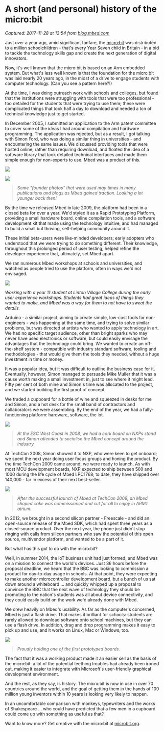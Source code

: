 # A short (and personal) history of the micro:bit

_Captured: 2017-11-28 at 13:54 from [blog.mbed.com](https://blog.mbed.com/post/short-personal-history-micro-bit)_

Just over a year ago, amid significant fanfare, the [micro:bit](http://microbit.org/) was distributed to a million schoolchildren - that's every Year Seven child in Britain - in a bid to tackle the technology skills gap and create the next generation of digital innovators.

Now, it's well known that the micro:bit is based on an Arm embedded system. But what's less well known is that the foundation for the micro:bit was laid nearly 20 years ago, in the midst of a drive to engage students with computer technology. (Can you see a pattern here?!)

At the time, I was doing outreach work with schools and colleges, but found that the institutions were struggling with tools that were too professional - too detailed for the students that were trying to use them; these were complicated things that took half a day to download and needed a ton of technical knowledge just to get started.

In December 2005, I submitted an application to the Arm patent committee to cover some of the ideas I had around compilation and hardware programming. The application was rejected, but as a result, I got talking with Simon Ford, who was doing a similar thing in universities - and encountering the same issues. We discussed providing tools that were hosted online, rather than requiring download, and floated the idea of a software library that took detailed technical interfaces and made them simple enough for non-experts to use. Mbed was a product of this.

![](https://blog.mbed.com/content/images/2017/11/MicroBit-Blog-1-1.jpg)

![](https://blog.mbed.com/content/images/2017/11/MicroBit-Blog-2-1.jpg)

> _Some "founder photos" that were used may times in many publications and blogs as Mbed gained traction. Looking a lot younger back then!_

By the time we released Mbed in late 2009, the platform had been in a closed beta for over a year. We'd styled it as a Rapid Prototyping Platform, providing a small hardware board, online compilation tools, and a software development kit that made using the technology intuitive, and had managed to build a small but thriving, self-helping community around it.

These initial beta-users were like-minded developers; early adopters who understood that we were trying to do something different. Their knowledge, throughout this prolonged period of user testing, helped refine the developer experience that, ultimately, set Mbed apart.

We ran numerous Mbed workshops at schools and universities, and watched as people tried to use the platform, often in ways we'd not envisaged.

![](https://blog.mbed.com/content/images/2017/11/MicroBit-Blog-3.jpg)

_Working with a year 11 student at Linton Village College during the early user experience workshops. Students had great ideas of things they wanted to make, and Mbed was a way for them to not have to sweat the details._

Arduino - a similar project, aiming to create simple, low-cost tools for non-engineers - was happening at the same time, and trying to solve similar problems, but was directed at artists who wanted to apply technology in art. We had no specific target audience, other than bright sparks who may never have used electronics or software, but could easily envisage the advantages that the technology could bring. We wanted to create an off-the-shelf system - compatible with industry standard software, tooling and methodologies - that would give them the tools they needed, without a huge investment in time or money.

It was a popular idea, but it was difficult to outline the business case for it. Eventually, however, Simon managed to persuade Mike Muller that it was a cause worth making a small investment in, just to see where it might lead. Fifty per cent of both mine and Simon's time was allocated to the project, and we started building the first proof of concept.

We traded a cupboard for a bottle of wine and squeezed in desks for me and Simon, and a hot desk for the small band of contractors and collaborators we were assembling. By the end of the year, we had a fully-functioning platform: hardware, software, the lot.

![](https://blog.mbed.com/content/images/2017/11/MicroBit-Blog-4.jpg)

> _At the ESC West Coast in 2008, we had a cork board on NXPs stand and Simon attended to socialise the Mbed concept around the industry._

At TechCon 2008, Simon showed it to NXP, who were keen to get onboard; we spent the next year doing user focus groups and honing the product. By the time TechCon 2009 came around, we were ready to launch. As with most MCU development boards, NXP expected to ship between 500 and 1000 during the life cycle of Mbed LPC1768; to date, they have shipped over 140,000 - far in excess of their next best-seller.

![](https://blog.mbed.com/content/images/2017/11/MicroBit-Blog-5.jpg)

> _After the successful launch of Mbed at TechCon 2009, an Mbed shaped cake was commissioned and cut for all to enjoy in ARM1 atrium._

In 2012, we brought in a second silicon partner - Freescale - and did an open-source release of the Mbed SDK, which had spent three years as a closed-source product. Over the next year, the phone just didn't stop ringing with calls from silicon partners who saw the potential of this open source, multivendor platform, and wanted to be a part of it.

But what has this got to do with the micro:bit?

Well, in summer 2014, the IoT business unit had just formed, and Mbed was on a mission to connect the world's devices. Just 36 hours before the proposal deadline, we heard that the BBC was looking to commission a product for day-to-day usage in schools. At that point, they were expecting to make another microcontroller development board, but a bunch of us sat down around a whiteboard … and quickly whipped up a proposal to convince the BBC that the next wave of technology they should be promoting to the nation's students was all about device connectivity, and they could easily build on the work we'd already done with Mbed.

We drew heavily on Mbed's usability. As far as the computer's concerned, Mbed is just a flash drive. That makes it brilliant for schools: students are rarely allowed to download software onto school machines, but they can use a flash drive. In addition, drag and drop programming makes it easy to pick up and use, and it works on Linux, Mac or Windows, too.

![](https://blog.mbed.com/content/images/2017/11/MicroBit-Blog-6.jpg)

> _Proudly holding one of the first prototyped boards._

The fact that it was a working product made it an easier sell as the basis of the micro:bit: a lot of the potential teething troubles had already been ironed out, making it easier to integrate with Microsoft's user-friendly graphical development environment.

And the rest, as they say, is history. The micro:bit is now in use in over 70 countries around the world, and the goal of getting them in the hands of 100 million young inventors within 10 years is looking very likely to happen.

In an uncomfortable comparison with monkeys, typewriters and the works of Shakespeare … who could have predicted that a few men in a cupboard could come up with something as useful as that?

Want to know more? Get creative with the micro:bit at [microbit.org](http://microbit.org/).
